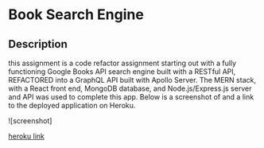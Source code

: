 # Book Search Engine

## Description
this assignment is a code refactor assignment starting out with a fully functioning Google Books API search engine built with a RESTful API, REFACTORED into a GraphQL API built with Apollo Server. The MERN stack, with a React front end, MongoDB database, and Node.js/Express.js server and API was used to complete this app. Below is a screenshot of and a link to the deployed application on Heroku.

![screenshot]

[heroku link](https://dmtweedy-book-search-engine-0af8fd2cf6b0.herokuapp.com/)
